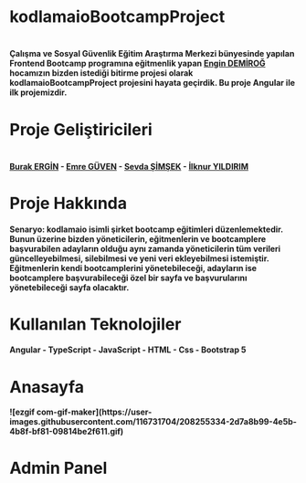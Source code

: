 <h1>kodlamaioBootcampProject<h1>
<h4>Çalışma ve Sosyal Güvenlik Eğitim Araştırma Merkezi bünyesinde yapılan Frontend Bootcamp programına eğitmenlik yapan <a href="https://github.com/engindemirog">Engin DEMİROĞ</a> hocamızın bizden istediği bitirme projesi olarak kodlamaioBootcampProject projesini hayata geçirdik. Bu proje Angular ile ilk projemizdir.<h4>
<h1>Proje Geliştiricileri<h1>
<h4><a href="https://github.com/Burak006">Burak ERGİN</a> - <a href="https://github.com/EmreGuven">Emre GÜVEN</a> - <a href="https://github.com/SevdaSimsek">Sevda ŞİMŞEK</a> - <a href="https://github.com/ilknur88">İlknur YILDIRIM</a><h4>
<h1>Proje Hakkında</h1>
<h4>Senaryo: kodlamaio isimli şirket bootcamp eğitimleri düzenlemektedir. Bunun üzerine bizden yöneticilerin, eğitmenlerin ve bootcamplere başvurabilen adayların olduğu aynı zamanda yöneticilerin tüm verileri güncelleyebilmesi, silebilmesi ve yeni veri ekleyebilmesi istemiştir. Eğitmenlerin kendi bootcamplerini yönetebileceği, adayların ise bootcamplere başvurabileceği özel bir sayfa ve başvurularını yönetebileceği sayfa olacaktır.<h4>
<h1>Kullanılan Teknolojiler</h1>
<h4>Angular - TypeScript - JavaScript - HTML - Css - Bootstrap 5<h/4>
<h1>Anasayfa</h1>
![ezgif com-gif-maker](https://user-images.githubusercontent.com/116731704/208255334-2d7a8b99-4e5b-4b8f-bf81-09814be2f611.gif)

<h1>Admin Panel</h1>

